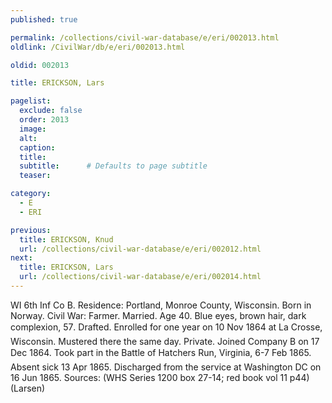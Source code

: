 ```yaml
---
published: true

permalink: /collections/civil-war-database/e/eri/002013.html
oldlink: /CivilWar/db/e/eri/002013.html

oldid: 002013

title: ERICKSON, Lars

pagelist:
  exclude: false
  order: 2013
  image: 
  alt:
  caption:
  title:
  subtitle:      # Defaults to page subtitle
  teaser:

category: 
  - E 
  - ERI

previous:
  title: ERICKSON, Knud
  url: /collections/civil-war-database/e/eri/002012.html  
next:
  title: ERICKSON, Lars
  url: /collections/civil-war-database/e/eri/002014.html   
---
```

WI 6th Inf Co B. Residence: Portland, Monroe County, Wisconsin. Born in Norway. Civil War: Farmer. Married. Age 40. Blue eyes, brown hair, dark complexion, 5&#146;7&#148;. Drafted. Enrolled for one year on 10 Nov 1864 at La Crosse, Wisconsin. Mustered there the same day. Private. Joined Company B on 17 Dec 1864. Took part in the Battle of Hatcher&#146;s Run, Virginia, 6-7 Feb 1865. Absent sick 13 Apr 1865. Discharged from the service at Washington DC on 16 Jun 1865. Sources: (WHS Series 1200 box 27-14; red book vol 11 p44) (Larsen)